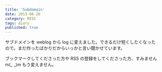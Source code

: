 ```yaml
---
title: 'Subdomain'
date: 2013-06-26
category: MISC
tags: diary
published: true
---
```


サブドメインを weblog から log に変えました。できるだけ短くしたくなったので。まだ作ったばかりだからいっかと言い聞かせています。

ブックマークしてくださった方や RSS の登録をしてくださった方、すみませんm(_ _)m もう変えません。
